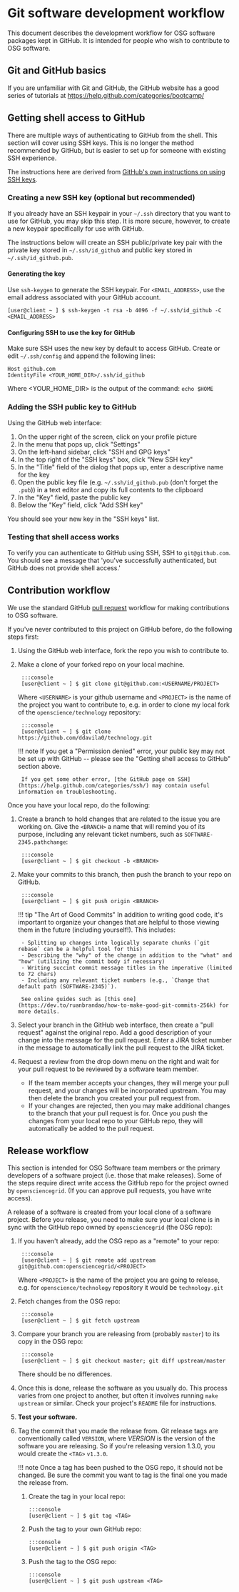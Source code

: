 Git software development workflow
=================================

This document describes the development workflow for OSG software packages kept in GitHub. It is intended for people who wish to contribute to OSG software.

Git and GitHub basics
---------------------

If you are unfamiliar with Git and GitHub, the GitHub website has a good series of tutorials at <https://help.github.com/categories/bootcamp/>

Getting shell access to GitHub
------------------------------

There are multiple ways of authenticating to GitHub from the shell. This section will cover using SSH keys. This is no longer the method recommended by GitHub, but is easier to set up for someone with existing SSH experience.

The instructions here are derived from [GitHub's own instructions on using SSH keys](https://help.github.com/articles/generating-an-ssh-key/).

### Creating a new SSH key (optional but recommended)

If you already have an SSH keypair in your `~/.ssh` directory that you want to use for GitHub, you may skip this step. It is more secure, however, to create a new keypair specifically for use with GitHub.

The instructions below will create an SSH public/private key pair with the private key stored in `~/.ssh/id_github` and public key stored in `~/.ssh/id_github.pub`.

#### Generating the key

Use `ssh-keygen` to generate the SSH keypair. For `<EMAIL_ADDRESS>`, use the email address associated with your GitHub account.

``` console
[user@client ~ ] $ ssh-keygen -t rsa -b 4096 -f ~/.ssh/id_github -C <EMAIL_ADDRESS>
```

#### Configuring SSH to use the key for GitHub

Make sure SSH uses the new key by default to access GitHub. Create or edit `~/.ssh/config` and append the following lines:

``` file hl_lines="2"
Host github.com
IdentityFile <YOUR_HOME_DIR>/.ssh/id_github
```

Where <YOUR_HOME_DIR> is the output of the command:
```echo $HOME```

### Adding the SSH public key to GitHub

Using the GitHub web interface:

1.  On the upper right of the screen, click on your profile picture
2.  In the menu that pops up, click "Settings"
3.  On the left-hand sidebar, click "SSH and GPG keys"
4.  In the top right of the "SSH keys" box, click "New SSH key"
5.  In the "Title" field of the dialog that pops up, enter a descriptive name for the key
6.  Open the public key file (e.g. `~/.ssh/id_github.pub` (don't forget the `.pub`)) in a text editor and copy its full contents to the clipboard
7.  In the "Key" field, paste the public key
8.  Below the "Key" field, click "Add SSH key"

You should see your new key in the "SSH keys" list.

### Testing that shell access works

To verify you can authenticate to GitHub using SSH, SSH to `git@github.com`. You should see a message that 'you've successfully authenticated, but GitHub does not provide shell access.'

Contribution workflow
---------------------

We use the standard GitHub [pull request](https://help.github.com/articles/using-pull-requests/) workflow for making contributions to OSG software.

If you've never contributed to this project on GitHub before, do the following steps first:

1. Using the GitHub web interface, fork the repo you wish to contribute to.
2. Make a clone of your forked repo on your local machine.

        :::console
        [user@client ~ ] $ git clone git@github.com:<USERNAME/PROJECT>
    Where `<USERNAME>` is your github username and `<PROJECT>` is the name of the project you want to contribute to,
    e.g. in order to clone my local fork of the `openscience/technology` repository: 

        :::console
        [user@client ~ ] $ git clone https://github.com/ddavila0/technology.git

    !!! note
        If you get a "Permission denied" error, your public key may not be set up with GitHub -- please see the "Getting shell access to GitHub" section above.

        If you get some other error, [the GitHub page on SSH](https://help.github.com/categories/ssh/) may contain useful information on troubleshooting.

Once you have your local repo, do the following:

1. Create a branch to hold changes that are related to the issue you are working on.
   Give the `<BRANCH>` a name that will remind you of its purpose, including any relevant ticket numbers, such as
   `SOFTWARE-2345.pathchange`:

        :::console
        [user@client ~ ] $ git checkout -b <BRANCH>

2. Make your commits to this branch, then push the branch to your repo on GitHub.

    	:::console
        [user@client ~ ] $ git push origin <BRANCH>

    !!! tip "The Art of Good Commits"
        In addition to writing good code, it's important to organize your changes that are helpful to those viewing them
        in the future (including yourself!).
        This includes:

        - Splitting up changes into logically separate chunks (`git rebase` can be a helpful tool for this)
        - Describing the "why" of the change in addition to the "what" and "how" (utilizing the commit body if necessary)
        - Writing succint commit message titles in the imperative (limited to 72 chars)
        - Including any relevant ticket numbers (e.g., `Change that default path (SOFTWARE-2345)`).

        See online guides such as [this one](https://dev.to/ruanbrandao/how-to-make-good-git-commits-256k) for more details.

3. Select your branch in the GitHub web interface, then create a "pull request" against the original repo. Add a good description of your change into the message for the pull request. Enter a JIRA ticket number in the message to automatically link the pull request to the JIRA ticket.
4. Request a review from the drop down menu on the right and wait for your pull request to be reviewed by a software team member.

     - If the team member accepts your changes, they will merge your pull request, and your changes will be incorporated upstream. You may then delete the branch you created your pull request from.
     - If your changes are rejected, then you may make additional changes to the branch that your pull request is for. Once you push the changes from your local repo to your GitHub repo, they will automatically be added to the pull request.

Release workflow
----------------

This section is intended for OSG Software team members or the primary developers of a software project (i.e. those that make releases). Some of the steps require direct write access the GitHub repo for the project owned by `opensciencegrid`. (If you can approve pull requests, you have write access).

A release of a software is created from your local clone of a software project. Before you release, you need to make sure your local clone is in sync with the GitHub repo owned by `opensciencegrid` (the OSG repo):

1. If you haven't already, add the OSG repo as a "remote" to your repo:
      
        :::console
        [user@client ~ ] $ git remote add upstream git@github.com:opensciencegrid/<PROJECT>
    Where `<PROJECT>` is the name of the project you are going to release, e.g. <PROJECT> for `openscience/technology` repository it would be `technology.git`

2. Fetch changes from the OSG repo:

        :::console
        [user@client ~ ] $ git fetch upstream

3. Compare your branch you are releasing from (probably `master`) to its copy in the OSG repo:
   
        :::console
        [user@client ~ ] $ git checkout master; git diff upstream/master

     There should be no differences.

4. Once this is done, release the software as you usually do. This process varies from one project to another, but often it involves running `make upstream` or similar. Check your project's `README` file for instructions.
5. **Test your software.**
6. Tag the commit that you made the release from. Git release tags are conventionally called `VERSION`, where *VERSION* is the version of the software you are releasing. So if you're releasing version 1.3.0, you would create the `<TAG>` `v1.3.0`.

    !!! note
         Once a tag has been pushed to the OSG repo, it should not be changed. Be sure the commit you want to tag is the final one you made the release from.

     1. Create the tag in your local repo:

            :::console
            [user@client ~ ] $ git tag <TAG>

     2. Push the tag to your own GitHub repo:

            :::console
            [user@client ~ ] $ git push origin <TAG>

     3. Push the tag to the OSG repo:
      
            :::console
            [user@client ~ ] $ git push upstream <TAG>
